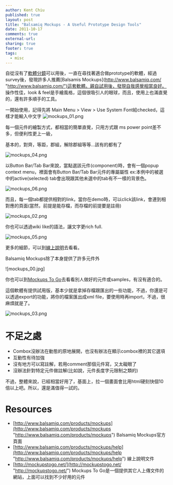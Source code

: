 ```yaml
---
author: Kent Chiu
published: true
layout: post
title: "Balsamiq Mockups - A Useful Prototype Design Tools"
date: 2011-10-17
comments: true
external-url:
sharing: true
footer: true
tags:
  - misc
---
```



自從沒有了[軟體分鏡](http://www.dsc.com.tw/pdf/softscore.pdf "http://www.dsc.com.tw/pdf/softscore.pdf")可以用後，一直在尋找著適合做prototype的軟體，經過survey後，發現許多人推薦[Balsamis
Mockups](http://www.balsamiq.com/ "http://www.balsamiq.com/")這套軟體。親自試用後，發現自我感覺相當良好。
操作性佳，look &
feel是手繪風格，這個很吸引人的眼球，而且，使用上也滿直覺的，還有許多順手的工具。

一開始使用，記得先將 Main Menu \> View \> Use System
Font給checked，這樣才能輸入中文字
![mockups_01.png][mockups_01.png]

每一個元件的繪製方式，都相當的簡單直覺，只用方式跟 ms power
point差不多，但便利性更上一級，

基本的，對齊，等距，郡組，解除郡組等等…該有的都有了

![mockups_04.png][mockups_04.png]

以Button Bar/Tab Bar來說，當點選該元件(component)時，會有一個popup
context menu，裡面會有Button Bar/Tab Bar元件的專屬屬性
ex:本例中的被選中的active(selected)
tab會出現跟其他未選中的tab有不一樣的背景色。

![mockups_06.png][mockups_06.png]

而且，每一個tab都提供相對的link，當你在demo時，可以click該link，會連到相對應的頁面(當然，前提是能存檔，而存檔的前提要是註冊)

![mockups_02.png][mockups_02.png]

你也可以透過wiki like的語法，讓文字更rich full.

![mockups_05.png][mockups_05.png]

更多的細節，可以到[線上說明](http://www.balsamiq.com/products/mockups/help "http://www.balsamiq.com/products/mockups/help")去看看。

Balsamiq Mockups除了本身提供了許多元件外

![mockups_00.jpg]

你也可以到[Mockups To
Go](http://mockupstogo.net/ "http://mockupstogo.net/")去看看別人做好的元件或samples，有沒有適合的。

這個軟體有提供試用版，基本少就是拿掉存檔跟匯出的一些功能，不過，你還是可以透過export的功能，將你的檔案匯出成xml
file，要使用時再import，不過，很麻煩就是了。

![mockups_03.png][mockups_03.png]

不足之處
========

-   Combox沒辦法在動態的原地展開，也沒有辦法在顯示combox裡的其它選項
-   互動性有待加強
-   沒有地方可以寫註解，若用comment那個元件寫，又太礙眼了
-   沒辦法針對特定元件做註解(比如說，元件長度字元限制之類的)

不過，整體來說，已經相當好用了，基面上，拉一個畫面會比用html硬刻快個10倍以上吧。所以，還是滿值得一試的。

Resources
=========

-   [http://www.balsamiq.com/products/mockups](http://www.balsamiq.com/products/mockups "http://www.balsamiq.com/products/mockups")
    Balsamiq Mockups官方頁面
-   [http://www.balsamiq.com/products/mockups/help](http://www.balsamiq.com/products/mockups/help "http://www.balsamiq.com/products/mockups/help")
    線上說明文件
-   [http://mockupstogo.net/](http://mockupstogo.net/ "http://mockupstogo.net/")
    Mockups To
    Go是一個提供其它人上傳文件的網站，上面可以找到不少好用的元件


[mockups_01.png]: http://blog.kent-chiu.com/images/2011-10-17/mockups_01.png
[mockups_04.png]: http://blog.kent-chiu.com/images/2011-10-17/mockups_04.png
[mockups_06.png]: http://blog.kent-chiu.com/images/2011-10-17/mockups_06.png
[mockups_02.png]: http://blog.kent-chiu.com/images/2011-10-17/mockups_02.png
[mockups_05.png]: http://blog.kent-chiu.com/images/2011-10-17/mockups_05.png
[mockups_03.png]: http://blog.kent-chiu.com/images/2011-10-17/mockups_03.png
